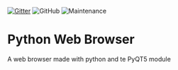 [![Gitter](https://badges.gitter.im/Owen7000/community.svg)](https://gitter.im/Owen7000/community?utm_source=badge&utm_medium=badge&utm_campaign=pr-badge)
![GitHub](https://img.shields.io/github/license/Owen7000/Python-Web-Browser)
![Maintenance](https://img.shields.io/maintenance/yes/2022)
# Python Web Browser
 A web browser made with python and te PyQT5 module
